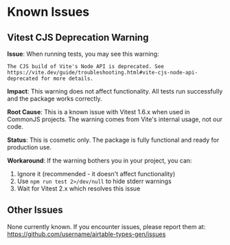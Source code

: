 # Known Issues

## Vitest CJS Deprecation Warning

**Issue**: When running tests, you may see this warning:
```
The CJS build of Vite's Node API is deprecated. See https://vite.dev/guide/troubleshooting.html#vite-cjs-node-api-deprecated for more details.
```

**Impact**: This warning does not affect functionality. All tests run successfully and the package works correctly.

**Root Cause**: This is a known issue with Vitest 1.6.x when used in CommonJS projects. The warning comes from Vite's internal usage, not our code.

**Status**: This is cosmetic only. The package is fully functional and ready for production use.

**Workaround**: If the warning bothers you in your project, you can:
1. Ignore it (recommended - it doesn't affect functionality)
2. Use `npm run test 2>/dev/null` to hide stderr warnings
3. Wait for Vitest 2.x which resolves this issue

## Other Issues

None currently known. If you encounter issues, please report them at:
https://github.com/username/airtable-types-gen/issues